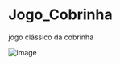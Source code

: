 # Jogo_Cobrinha
 jogo clássico da cobrinha

![image](https://github.com/wesleypauloti/Jogo_Cobrinha/assets/112399136/fabe9795-11f8-4f9c-995d-9fb77c45d911)
